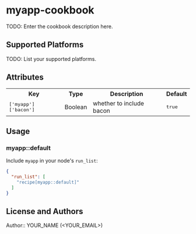 # myapp-cookbook

TODO: Enter the cookbook description here.

## Supported Platforms

TODO: List your supported platforms.

## Attributes

<table>
  <tr>
    <th>Key</th>
    <th>Type</th>
    <th>Description</th>
    <th>Default</th>
  </tr>
  <tr>
    <td><tt>['myapp']['bacon']</tt></td>
    <td>Boolean</td>
    <td>whether to include bacon</td>
    <td><tt>true</tt></td>
  </tr>
</table>

## Usage

### myapp::default

Include `myapp` in your node's `run_list`:

```json
{
  "run_list": [
    "recipe[myapp::default]"
  ]
}
```

## License and Authors

Author:: YOUR_NAME (<YOUR_EMAIL>)
